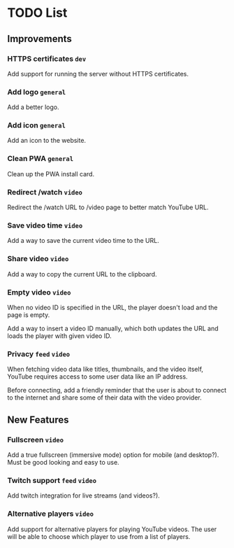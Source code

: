 # TODO List

## Improvements

### HTTPS certificates `dev`

Add support for running the server without HTTPS certificates.

### Add logo `general`

Add a better logo.

### Add icon `general`

Add an icon to the website.

### Clean PWA `general`

Clean up the PWA install card.

### Redirect /watch `video`

Redirect the /watch URL to /video page to better match YouTube URL.

### Save video time `video`

Add a way to save the current video time to the URL.

### Share video `video`

Add a way to copy the current URL to the clipboard.

### Empty video `video`

When no video ID is specified in the URL, the player doesn't load and the page is empty.

Add a way to insert a video ID manually, which both updates the URL and loads the player with given video ID.

### Privacy `feed` `video`

When fetching video data like titles, thumbnails, and the video itself, YouTube requires access to some user data like an IP address.

Before connecting, add a friendly reminder that the user is about to connect to the internet and share some of their data with the video provider.

## New Features

### Fullscreen `video`

Add a true fullscreen (immersive mode) option for mobile (and desktop?). Must be good looking and easy to use.

### Twitch support `feed` `video`

Add twitch integration for live streams (and videos?).

### Alternative players `video`

Add support for alternative players for playing YouTube videos. The user will be able to choose which player to use from a list of players.
